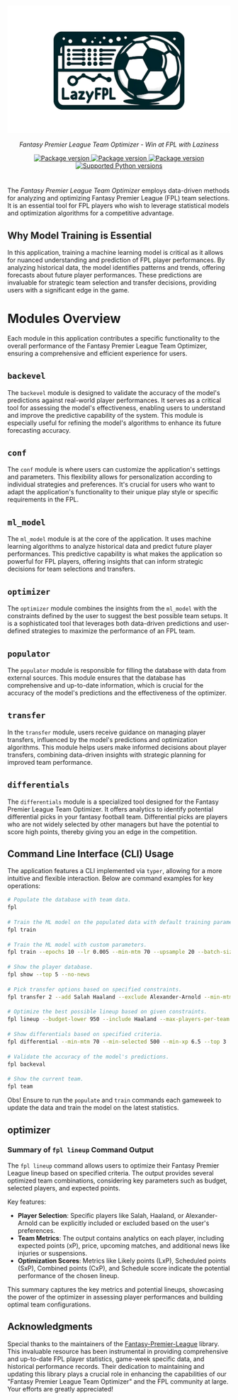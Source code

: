 <p align="center">
  <a href="https://pypi.python.org/pypi/lazyfpl"><img src="https://github.com/janbjorge/lazyFPL/blob/main/logo.png?raw=true" alt="lazyFPL"></a>
</p>

<p align="center">
    <em>Fantasy Premier League Team Optimizer - Win at FPL with Laziness</em>
</p>

<p align="center">
<a href="https://github.com/astral-sh/ruff" target="_blank">
    <img src="https://img.shields.io/endpoint?url=https://raw.githubusercontent.com/astral-sh/ruff/main/assets/badge/v2.json" alt="Package version">
</a>
<a href="https://pypi.python.org/pypi/lazyfpl" target="_blank">
    <img src="https://img.shields.io/pypi/v/lazyfpl.svg" alt="Package version">
</a>
<a href="https://pypi.python.org/pypi/lazyfpl" target="_blank">
    <img src="https://img.shields.io/pypi/pyversions/lazyfpl.svg" alt="Package version">
</a>
<a href="https://pypi.python.org/pypi/lazyfpl" target="_blank">
    <img src="https://img.shields.io/pypi/l/lazyfpl.svg" alt="Supported Python versions">
</a>
</p>

#
The _Fantasy Premier League Team Optimizer_ employs data-driven methods for analyzing and optimizing Fantasy Premier League (FPL) team selections. It is an essential tool for FPL players who wish to leverage statistical models and optimization algorithms for a competitive advantage.

## Why Model Training is Essential
In this application, training a machine learning model is critical as it allows for nuanced understanding and prediction of FPL player performances. By analyzing historical data, the model identifies patterns and trends, offering forecasts about future player performances. These predictions are invaluable for strategic team selection and transfer decisions, providing users with a significant edge in the game.

# Modules Overview
Each module in this application contributes a specific functionality to the overall performance of the Fantasy Premier League Team Optimizer, ensuring a comprehensive and efficient experience for users.

## `backevel`
The `backevel` module is designed to validate the accuracy of the model's predictions against real-world player performances. It serves as a critical tool for assessing the model's effectiveness, enabling users to understand and improve the predictive capability of the system. This module is especially useful for refining the model's algorithms to enhance its future forecasting accuracy.

## `conf`
The `conf` module is where users can customize the application's settings and parameters. This flexibility allows for personalization according to individual strategies and preferences. It's crucial for users who want to adapt the application's functionality to their unique play style or specific requirements in the FPL.

## `ml_model`
The `ml_model` module is at the core of the application. It uses machine learning algorithms to analyze historical data and predict future player performances. This predictive capability is what makes the application so powerful for FPL players, offering insights that can inform strategic decisions for team selections and transfers.

## `optimizer`
The `optimizer` module combines the insights from the `ml_model` with the constraints defined by the user to suggest the best possible team setups. It is a sophisticated tool that leverages both data-driven predictions and user-defined strategies to maximize the performance of an FPL team.

## `populator`
The `populator` module is responsible for filling the database with data from external sources. This module ensures that the database has comprehensive and up-to-date information, which is crucial for the accuracy of the model's predictions and the effectiveness of the optimizer.

## `transfer`
In the `transfer` module, users receive guidance on managing player transfers, influenced by the model's predictions and optimization algorithms. This module helps users make informed decisions about player transfers, combining data-driven insights with strategic planning for improved team performance.

## `differentials`
The `differentials` module is a specialized tool designed for the Fantasy Premier League Team Optimizer. It offers analytics to identify potential differential picks in your fantasy football team. Differential picks are players who are not widely selected by other managers but have the potential to score high points, thereby giving you an edge in the competition.

## Command Line Interface (CLI) Usage
The application features a CLI implemented via `typer`, allowing for a more intuitive and flexible interaction. Below are command examples for key operations:

```bash
# Populate the database with team data.
fpl

# Train the ML model on the populated data with default training parameters.
fpl train

# Train the ML model with custom parameters.
fpl train --epochs 10 --lr 0.005 --min-mtm 70 --upsample 20 --batch-size 32

# Show the player database.
fpl show --top 5 --no-news

# Pick transfer options based on specified constraints.
fpl transfer 2 --add Salah Haaland --exclude Alexander-Arnold --min-mtm 65 --min-xp 7.0

# Optimize the best possible lineup based on given constraints.
fpl lineup --budget-lower 950 --include Haaland --max-players-per-team 2 --min-xp 6.5

# Show differentials based on specified criteria.
fpl differential --min-mtm 70 --min-selected 500 --min-xp 6.5 --top 3

# Validate the accuracy of the model's predictions.
fpl backeval

# Show the current team.
fpl team
```

Obs! Ensure to run the `populate` and `train` commands each gameweek to update the data and train the model on the latest statistics.

## optimizer
### Summary of `fpl lineup` Command Output
The `fpl lineup` command allows users to optimize their Fantasy Premier League lineup based on specified criteria. The output provides several optimized team combinations, considering key parameters such as budget, selected players, and expected points.

Key features:
- **Player Selection**: Specific players like Salah, Haaland, or Alexander-Arnold can be explicitly included or excluded based on the user's preferences.
- **Team Metrics**: The output contains analytics on each player, including expected points (xP), price, upcoming matches, and additional news like injuries or suspensions.
- **Optimization Scores**: Metrics like Likely points (LxP), Scheduled points (SxP), Combined points (CxP), and Schedule score indicate the potential performance of the chosen lineup.

This summary captures the key metrics and potential lineups, showcasing the power of the optimizer in assessing player performances and building optimal team configurations.

## Acknowledgments
Special thanks to the maintainers of the [Fantasy-Premier-League](https://github.com/vaastav/Fantasy-Premier-League) library. This invaluable resource has been instrumental in providing comprehensive and up-to-date FPL player statistics, game-week specific data, and historical performance records. Their dedication to maintaining and updating this library plays a crucial role in enhancing the capabilities of our "Fantasy Premier League Team Optimizer" and the FPL community at large. Your efforts are greatly appreciated!


